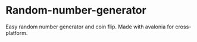 # Random-number-generator
Easy random number generator and coin flip.
Made with avalonia for cross-platform.
